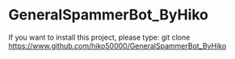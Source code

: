 # GeneralSpammerBot_ByHiko
If you want to install this project, please type: git clone https://www.github.com/hiko50000/GeneralSpammerBot_ByHiko

